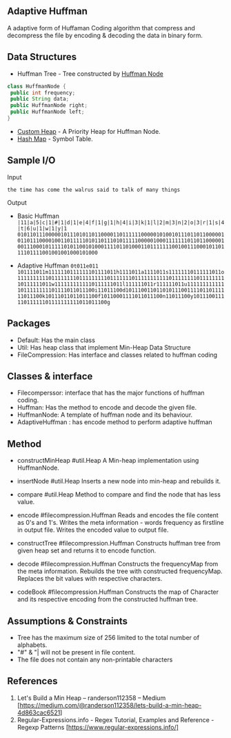 ## Adaptive Huffman
A adaptive form of Huffaman Coding algorithm that compress and decompress the file by encoding & decoding the data in binary form.

## Data Structures
* Huffman Tree - Tree constructed by [Huffman Node](https://github.com/sharmilathirumalai/Adaptive-Huffman-Coding/blob/master/src/filecompression/HuffmanNode.java)

```java
class HuffmanNode {
 public int frequency;
 public String data;
 public HuffmanNode right;
 public HuffmanNode left;
}
  ```
  
* [Custom Heap](https://github.com/sharmilathirumalai/Adaptive-Huffman-Coding/blob/master/src/util/Heap.java) - A Priority Heap for Huffman Node.
* [Hash Map](https://github.com/sharmilathirumalai/Adaptive-Huffman-Coding/blob/master/src/filecompression/Huffman.java#L15) - Symbol Table.

## Sample I/O

Input

`the time has come the walrus said to talk of many things`

Output 
* Basic Huffman ` |11|a|5|c|1|#|1|d|1|e|4|f|1|g|1|h|4|i|3|k|1|l|2|m|3|n|2|o|3|r|1|s|4|t|6|u|1|w|1|y|1
01011011100000101110101101100001101111110000010100101110110110000010110111000010011011111010110111010111110000010001111111011011000001001110001011111010110010100011110110100011011111110010011100010110111101111001001001000101000`

* Adaptive Huffman `0t011e011 101111011m1111110111111101111011h1111011a1111011s11111110111111011o111111111101111111101111111110111111101111111111101111111101111111110111111011w1111111111110111111011l111111011r111111011u1111111111111011111111101111011011100i11011100d1011100110110101110011110110111111011100k10111011011011100f10110001111011011100n11011100y101110011111011111101111111111011011100g`

Packages
--------

- Default: Has the main class
- Util: Has heap class that implement Min-Heap Data Structure
- FileCompression: Has interface and classes related to huffman coding

Classes & interface
-------------------

- Filecomperssor: interface that has the major functions of huffman coding.
- Huffman: Has the method to encode and decode the given file.
- HuffmanNode: A template of huffman node and its behaviour.
- AdaptiveHuffman : has encode method to perform adaptive huffman

Method
------

- constructMinHeap #util.Heap
                 A Min-heap implementation using HuffmanNode.

- insertNode #util.Heap
                 Inserts a new node into min-heap and rebuilds it.

- compare #util.Heap
                 Method to compare and find the node that has less value.

- encode #filecompression.Huffman
                 Reads and encodes the file content as 0's and 1's.
                 Writes the meta information - words frequency as firstline in output file.
                 Writes the encoded value to output file.

- constructTree #filecompression.Huffman
                 Constructs huffman tree from given heap set and returns it to encode function.

- decode #filecompression.Huffman
                  Constructs the frequencyMap from the meta information.
                  Rebuilds the tree with constructed frequencyMap.
                  Replaces the bit values with respective characters.

- codeBook #filecompression.Huffman
                  Constructs the map of Character and its respective encoding from the constructed huffman tree.


Assumptions & Constraints
-------------------------

- Tree has the maximum size of 256 limited to the total number of alphabets.
- "#" & "| will not be present in file content.
- The file does not contain any non-printable characters

References
----------

1) Let's Build a Min Heap – randerson112358 – Medium [https://medium.com/@randerson112358/lets-build-a-min-heap-4d863cac6521]
2) Regular-Expressions.info - Regex Tutorial, Examples and Reference - Regexp Patterns [https://www.regular-expressions.info/]
 
